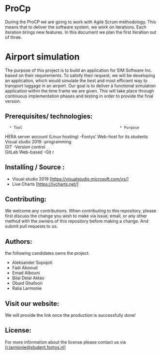 # ProCp

During the ProCP we are going to work with Agile Scrum methodology. This means that to deliver the software system, we work on iterations. Each iteration brings new features. In this document we plan the first iteration out of three. 


# Airport simulation

The purpose of this project is to build an application for SIM Software Inc. based on their
requirements. To satisfy their request, we will be developing an application, which would
simulate the best and most efficient way to transport luggage in an airport. Our goal is to
deliver a functional simulation application within the time frame we are given. This will take
place through continuous implementation phases and testing in order to provide the final
version.


## Prerequisites/ technologies:

      * Tool                                             * Purpose

HERA server account (Linux hosting) -Fontys’ Web-host for its students  
Visual studio 2019  -programming  
GIT -Version control  
GitLab Web-based -Git r



## Installing / Source :

* Visual studio 2019 [https://visualstudio.microsoft.com/vs/]
* Live Charts [https://lvcharts.net/]


## Contributing:

We welcome any contributions. When contributing to this repository, please first discuss the change you wish to make via issue, email,
or any other method with the owners of this repository before making a change. And submit pull requests to us.

## Authors:
 the following  candidates owns the project. 

* Aleksander Sopiqoti					
* Fadi Abooud 
* Emad Albouni							
* Bilal Delal Aktas 
* Obaid Ghafoori 						
* Ralia Larmonie


## Visit our website:

We will provide the link once the production is successfully done!

## License:
For more information about the license please contact us via [r.larmonie@student.fontys.nl]